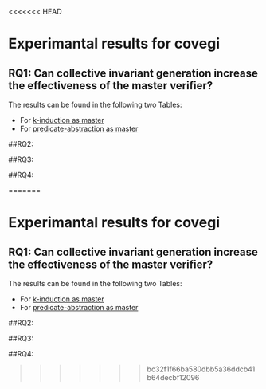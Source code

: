 <<<<<<< HEAD
# Experimantal results for covegi


## RQ1: Can collective invariant generation increase the effectiveness of the master verifier?
The results can be found in the following two Tables:
+ For [k-induction as master](evaluation/tabels/rq1/rq1-kind.html)
+ For [predicate-abstraction as master](evaluation/tabels//rq1/rq1-kind.html)

##RQ2:



##RQ3:



##RQ4:




=======
# Experimantal results for covegi


## RQ1: Can collective invariant generation increase the effectiveness of the master verifier?
The results can be found in the following two Tables:
+ For [k-induction as master](evaluation/tabels/rq1/rq1-kind.html)
+ For [predicate-abstraction as master](evaluation/tabels//rq1/rq1-kind.html)

##RQ2:



##RQ3:



##RQ4:




>>>>>>> bc32f1f66ba580dbb5a36ddcb41b64decbf12096
